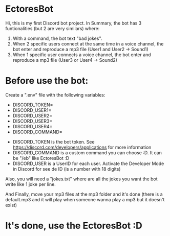 # EctoresBot
Hi, this is my first Discord bot project. In Summary, the bot has 3 funtionalities (but 2 are very similars) where: 

1. With a command, the bot text "bad jokes".
2. When 2 specific users connect at the same time in a voice channel, the bot enter and reproduce a mp3 file (User1 and User2 -> Sound1)
3. When 1 specific user connects a voice channel, the bot enter and reproduce a mp3 file (User3 or User4 -> Sound2)

# Before use the bot:

Create a ".env" file with the following variables:

+ DISCORD_TOKEN=
+ DISCORD_USER1=
+ DISCORD_USER2=
+ DISCORD_USER3=
+ DISCORD_USER4=
+ DISCORD_COMMAND=

- DISCORD_TOKEN is the bot token. See https://discord.com/developers/applications for more information
- DISCORD_COMMAND is a custom command you can choose :D. It can be "/eb" like EctoresBot :D
- DISCORD_USER is a UserID for each user. Activate the Developer Mode in Discord for see de ID (is a number with 18 digits)

Also, you will need a "jokes.txt" where are all the jokes you want the bot write like 1 joke per line.

And Finally, move your mp3 files at the mp3 folder and it's done (there is a default.mp3 and it will play when someone wanna play a mp3 but it doesn't exist)

# It's done, use the EctoresBot :D
